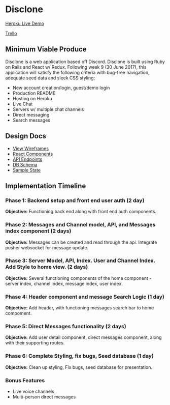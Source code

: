 # Disclone

[Heroku Live Demo][heroku]

[Trello][trello]

[heroku]: placeholder
[trello]: placeholder


## Minimum Viable Produce

Disclone is a web application based off Discord. Disclone is built using Ruby on Rails and React w/ Redux.  Following week 9 (30 June 2017), this application will satisfy the following criteria with bug-free navigation, adequate seed data and sleek CSS styling;

- New account creation/login, guest/demo login
- Production README
- Hosting on Heroku
- Live Chat 
- Servers w/ multiple chat channels
- Direct messaging
- Search messages

## Design Docs
* [View Wireframes][wireframes]
* [React Components][components]
* [API Endpoints][api-endpoints]
* [DB Schema][schema]
* [Sample State][sample-state]

[wireframes]: docs/wireframes
[components]: docs/component-hierarchy.md
[sample-state]: docs/sample-state.md
[api-endpoints]: docs/api-endpoints.md
[schema]: docs/schema.md

## Implementation Timeline

### Phase 1: Backend setup and front end user auth (2 day)

**Objective:** Functioning back end along with front end auth components.

### Phase 2: Messages and Channel model, API, and Messages index component (2 days)

**Objective:** Messages can be created and read through the api.  Integrate pusher websocket for message update.

### Phase 3: Server Model, API, Index.  User and Channel Index.  Add Style to home view. (2 days)

**Objective:** Several functioning components of the home component - server index, channel index, message index, user index.

### Phase 4:  Header component and message Search Logic (1 day)

**Objective:** Add header, with functioning messages search bar to home compoment.

### Phase 5: Direct Messages functionality (2 days)

**Objective:** Add user detail component, direct messages component, along with their supporting routes.

### Phase 6: Complete Styling, fix bugs, Seed database (1 day)

**Objective:** Clean up styling, Fix bugs, seed database for presentation.

### Bonus Features
- Live voice channels
- Multi-person direct messages
